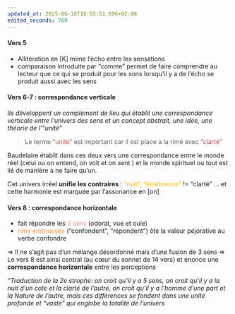 ```yaml
---
updated_at: 2025-06-18T18:55:51.696+02:00
edited_seconds: 760
---
```

#### Vers 5 
- Allitération en [K] mime l’écho entre les sensations 
- comparaison introduite par “comme” permet de faire comprendre au lecteur que ce qui se produit pour les sons lorsqu’il y a de l’écho se produit aussi avec les sens
  
#### Vers 6-7 : correspondance verticale
*Ils développent un complément de lieu qui établit une correspondance verticale entre l’univers des sens et un concept abstrait, une idée, une théorie de l’“unité”*

> Le terme “<font color="#c0504d">unité</font>” est important car il est place a la rimé avec “<font color="#c0504d">clarté</font>” 

Baudelaire établit dans ces deux vers une correspondance entre le monde réel (celui ou on entend, on voit et on sent ) et le monde spirituel ou tout est lié de manière a ne faire qu’un.

Cet univers irréel **unifie les contraires** :<font color="#ffc000"> “nuit”, “ténébreuse”</font> != “clarté” 
… et cette harmonie est marquée par l’assonance en [on] 
#### Vers 8 : correspondance horizontale
- fait répondre les <font color="#d99694">3 sens</font> (odorat, vue et ouïe)
- <font color="#f79646">rime embrassée</font> (“confondent”, “répondent”) ôte la valeur péjorative au verbe confondre 
  
=> Il ne s’agit pas d’un mélange désordonné mais d’une fusion de 3 sens
=> Le vers 8 est ainsi central (au cœur du sonnet de 14 vers) et énonce une **correspondance horizontale** entre les perceptions 

*”Traduction de la 2e strophe: on croit qu’il y a 5 sens, on croit qu’il y a la nuit d’un cote et la clarté de l’autre, on croit qu’il y a l’homme d’une part et la Nature de l’autre, mais ces différences se fondent dans une unité profonde et “vaste” qui englobe la totalité de l’univers* 
